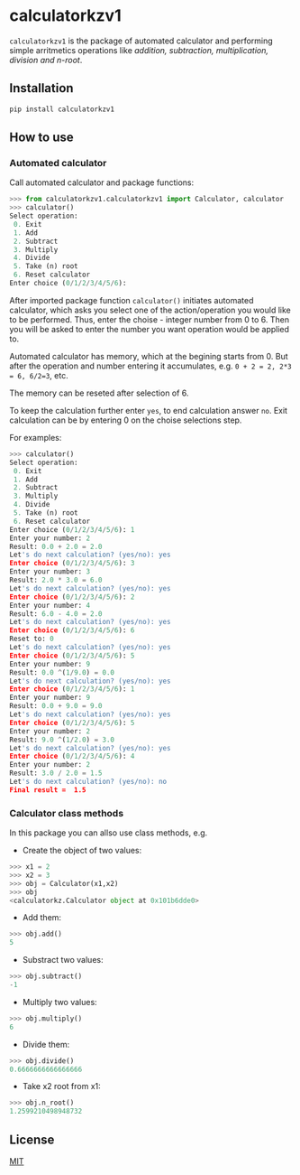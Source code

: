 # calculatorkzv1

`calculatorkzv1` is the package of automated calculator and performing simple arritmetics operations like <i>addition, subtraction, multiplication, division and n-root</i>.


## Installation

```sh
pip install calculatorkzv1
```

## How to use

### Automated calculator

Call automated calculator and package functions:

```python
>>> from calculatorkzv1.calculatorkzv1 import Calculator, calculator
>>> calculator()
Select operation: 
 0. Exit 
 1. Add 
 2. Subtract 
 3. Multiply 
 4. Divide 
 5. Take (n) root 
 6. Reset calculator
Enter choice (0/1/2/3/4/5/6):
```

After imported package function `calculator()` initiates automated calculator, which asks you select one of the action/operation you would like to be performed. Thus, enter the choise - integer number from 0 to 6. Then you will be asked to enter the number you want operation would be applied to.

Automated calculator has memory, which at the begining starts from 0. But after the operation and number entering it accumulates,
e.g. `0 + 2 = 2, 2*3 = 6, 6/2=3`, etc.

The memory can be reseted after selection of 6.

To keep the calculation further enter `yes`, to end calculation answer `no`. Exit calculation can be by entering 0 on the choise selections step.

For examples:

```python
>>> calculator()
Select operation: 
 0. Exit 
 1. Add 
 2. Subtract 
 3. Multiply 
 4. Divide 
 5. Take (n) root 
 6. Reset calculator
Enter choice (0/1/2/3/4/5/6): 1
Enter your number: 2
Result: 0.0 + 2.0 = 2.0
Let's do next calculation? (yes/no): yes
Enter choice (0/1/2/3/4/5/6): 3
Enter your number: 3
Result: 2.0 * 3.0 = 6.0
Let's do next calculation? (yes/no): yes
Enter choice (0/1/2/3/4/5/6): 2
Enter your number: 4
Result: 6.0 - 4.0 = 2.0
Let's do next calculation? (yes/no): yes
Enter choice (0/1/2/3/4/5/6): 6
Reset to: 0
Let's do next calculation? (yes/no): yes
Enter choice (0/1/2/3/4/5/6): 5
Enter your number: 9
Result: 0.0 ^(1/9.0) = 0.0
Let's do next calculation? (yes/no): yes
Enter choice (0/1/2/3/4/5/6): 1
Enter your number: 9
Result: 0.0 + 9.0 = 9.0
Let's do next calculation? (yes/no): yes
Enter choice (0/1/2/3/4/5/6): 5
Enter your number: 2
Result: 9.0 ^(1/2.0) = 3.0
Let's do next calculation? (yes/no): yes
Enter choice (0/1/2/3/4/5/6): 4
Enter your number: 2
Result: 3.0 / 2.0 = 1.5
Let's do next calculation? (yes/no): no
Final result =  1.5
```

### Calculator class methods

In this package you can allso use class methods, e.g.

- Create the object of two values:
```python
>>> x1 = 2
>>> x2 = 3
>>> obj = Calculator(x1,x2)
>>> obj
<calculatorkz.Calculator object at 0x101b6dde0>
```
- Add them:
```python
>>> obj.add()
5
```

- Substract two values:
```python
>>> obj.subtract()
-1
```

- Multiply two values:
```python
>>> obj.multiply()
6
```

- Divide them:
```python
>>> obj.divide()
0.6666666666666666
```

- Take x2 root from x1:
```python
>>> obj.n_root()
1.2599210498948732
```

## License

[MIT](https://choosealicense.com/licenses/mit/)
